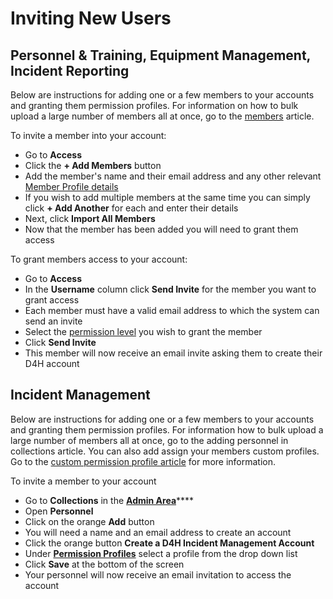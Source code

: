# Inviting New Users

## Personnel & Training, Equipment Management, Incident Reporting

Below are instructions for adding one or a few members to your accounts and granting them permission profiles. For information on how to bulk upload a large number of members all at once, go to the [members](../personnel-and-training/members/) article.&#x20;

To invite a member into your account:

* Go to **Access**
* Click the **+ Add Members** button
* Add the member's name and their email address and any other relevant [Member Profile details](../personnel-and-training/members/member-profile-fields.md)
* If you wish to add multiple members at the same time you can simply click **+ Add Another** for each and enter their details
* Next, click **Import All Members**
* Now that the member has been added you will need to grant them access

To grant members access to your account:

* Go to **Access**
* In the **Username** column click **Send Invite** for the member you want to grant access
* Each member must have a valid email address to which the system can send an invite
* Select the [permission level](permissions.md) you wish to grant the member
* Click **Send Invite**
* This member will now receive an email invite asking them to create their D4H account

## Incident Management

Below are instructions for adding one or a few members to your accounts and granting them permission profiles. For information how to bulk upload a large number of members all at once, go to the adding personnel in collections article. You can also add assign your members custom profiles. Go to the [custom permission profile article](../incident-management/admin-area/incident-management-settings/permission-profiles.md) for more information.&#x20;

To invite a member to your account

* Go to **Collections** in the [**Admin Area**](../incident-management/admin-area/)****
* Open **Personnel**
* Click on the orange **Add** button
* You will need a name and an email address to create an account
* Click the orange button **Create a D4H Incident Management Account**
* Under [**Permission Profiles**](permissions.md) select a profile from the drop down list
* Click **Save** at the bottom of the screen
* Your personnel will now receive an email invitation to access the account
